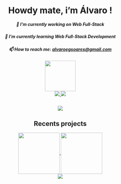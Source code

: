 <h1 align="center">Howdy mate, i’m Álvaro !</h1>

<!--
perfil
-->
<div align="center">
  
##### 🔭 I’m currently working on Web Full-Stack
##### 🌱 I’m currently learning Web Full-Stack Development
##### 📫 How to reach me: alvaroegsoares@gmail.com
  
</div>

<div align="center">
<img src="https://user-images.githubusercontent.com/13721147/208204149-e4e3ad1f-6367-4a97-b816-1652ac3a2da8.gif" height="100" width="100">
</div>

<div align="center">
  <a href="https://github.com/alvarosoaress">
    <img src="https://github-readme-stats.vercel.app/api?username=alvarosoaress&show_icons=true&theme=dark" />
    <img src="https://github-readme-stats.vercel.app/api/top-langs/?username=alvarosoaress&layout=compact&langs_count=7&theme=dark" />
  </a>
</div>
  
## 
  
<div align="center">
  <a href="https://www.linkedin.com/in/alvaroegsoares/" target="_blank">
    <img src="https://img.shields.io/badge/LinkedIn-0077B5?style=for-the-badge&logo=linkedin&logoColor=white"></a>
</div>

  <h2 align="center">Recents projects</h2>
  
<div align="center">
    <a href="https://github.com/alvarosoaress/Divino-Sabor">
    <img height="135em" align="center"
      src="https://github-readme-stats.vercel.app/api/pin/?username=alvarosoaress&repo=Divino-Sabor&theme=dark" />
  </a>
  <a href="https://github.com/Vitor-S/Horto-Codes">
    <img height="135em" align="center"
      src="https://github-readme-stats.vercel.app/api/pin/?username=alvarosoaress&repo=Comandas-Api&theme=dark" />
  </a>

</div>

  <div align="center">
    
<img src="https://github.com/alvarosoaress/alvarosoaress/blob/output/github-contribution-grid-snake.svg">
 
  </div>
